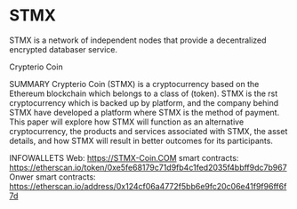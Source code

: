 # STMX
STMX is a network of independent nodes that provide a decentralized encrypted databaser service.

Crypterio Coin

SUMMARY
Crypterio Coin (STMX) is a cryptocurrency based on the Ethereum
blockchain which belongs to a class of (token).
STMX is the rst cryptocurrency which is backed up by platform, and the
company behind STMX have developed a platform where STMX is the
method of payment.
This paper will explore how STMX will function as an alternative
cryptocurrency, the products and services associated with STMX, the asset
details, and how STMX will result in better outcomes for its participants.

INFOWALLETS
Web: https://STMX-Coin.COM
smart contracts: https://etherscan.io/token/0xe5fe68179c71d9fb4c1fed2035f4bbff9dc7b967
Onwer smart contracts: https://etherscan.io/address/0x124cf06a4772f5bb6e9fc20c06e41f9f96ff6f7d

